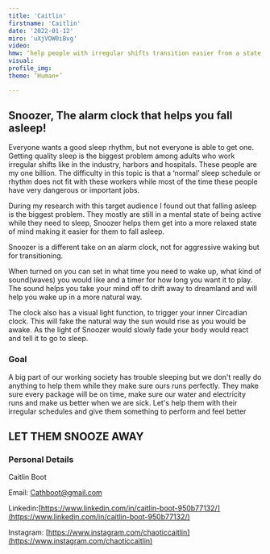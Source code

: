 ```yaml
--- 
title: 'Caitlin'
firstname: 'Caitlin'
date: '2022-01-12'
miro: 'uXjVOW0iBvg'
video: 
hmw: ‘help people with irregular shifts transition easier from a state of awake to sleep ‘
visual: 
profile_img: 
theme: ‘Human+’ 

--- 
```


## Snoozer, The alarm clock that helps you fall asleep! 

Everyone wants a good sleep rhythm, but not everyone is able to get one. Getting quality sleep is the biggest problem among adults who work irregular shifts like in the industry, harbors and hospitals. These people are my one billion. The difficulty in this topic is that a ‘normal’ sleep schedule or rhythm does not fit with these workers while most of the time these people have very dangerous or important jobs.
 
During my research with this target audience I found out that falling asleep is the biggest problem. They mostly are still in a mental state of being active while they need to sleep, Snoozer helps them get into a more relaxed state of mind making it easier for them to fall asleep. 

Snoozer is a different take on an alarm clock, not for aggressive waking but for transitioning. 

When turned on you can set in what time you need to wake up, what kind of sound(waves) you would like and a timer for how long you want it to play. The sound helps you take your mind off to drift away to dreamland and will help you wake up in a more natural way.  

The clock also has a visual light function, to trigger your inner Circadian clock. This will fake the natural way the sun would rise as you would be awake. As the light of Snoozer would slowly fade your body would react and tell it to go to sleep. 

### Goal  

A big part of our working society has trouble sleeping but we don't really do anything to help them while they make sure ours runs perfectly. They make sure every package will be on time, make sure our water and electricity runs and make us better when we are sick. Let's help them with their irregular schedules and give them something to perform and feel better 

## LET THEM SNOOZE AWAY 

### Personal Details  

Caitlin Boot 

Email: [Cathboot@gmail.com](mailto:Cathboot@gmail.com) 

Linkedin:[https://www.linkedin.com/in/caitlin-boot-950b77132/](https://www.linkedin.com/in/caitlin-boot-950b77132/) 

Instagram: [https://www.instagram.com/chaoticcaitlin](https://www.instagram.com/chaoticcaitlin) 
